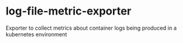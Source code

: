 # log-file-metric-exporter
Exporter to collect metrics about container logs being produced in a kubernetes environment
#
